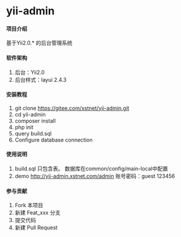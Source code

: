 # yii-admin

#### 项目介绍
基于Yii2.0.* 的后台管理系统

#### 软件架构
1. 后台：Yii2.0
2. 后台样式：layui 2.4.3


#### 安装教程

1. git clone https://gitee.com/xstnet/yii-admin.git
2. cd yii-admin
3. composer install
4. php init
5. query build.sql
6. Configure database connection

#### 使用说明

1. build.sql 只包含表。 数据库在common/config/main-local中配置
2. demo http://yii-admin.xstnet.com/admin  账号密码：guest 123456

#### 参与贡献

1. Fork 本项目
2. 新建 Feat_xxx 分支
3. 提交代码
4. 新建 Pull Request